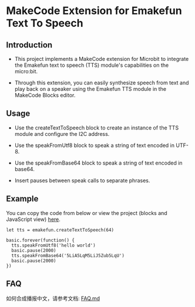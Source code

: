 # MakeCode Extension for Emakefun Text To Speech

## Introduction

- This project implements a MakeCode extension for Microbit to integrate the Emakefun text to speech (TTS) module's capabilities on the micro:bit.

- Through this extension, you can easily synthesize speech from text and play back on a speaker using the Emakefun TTS module in the MakeCode Blocks editor.

## Usage

- Use the createTextToSpeech block to create an instance of the TTS module and configure the I2C address.

- Use the speakFromUtf8 block to speak a string of text encoded in UTF-8.

- Use the speakFromBase64 block to speak a string of text encoded in base64.

- Insert pauses between speak calls to separate phrases.

## Example

You can copy the code from below or view the project (blocks and JavaScript view) [here]().

```blocks
let tts = emakefun.createTextToSpeech(64)

basic.forever(function() {
  tts.speakFromUtf8('hello world')
  basic.pause(2000)
  tts.speakFromBase64('5LiA5LqM5LiJ5Zub5LqU')
  basic.pause(2000)
})
```

## FAQ

如何合成播报中文，请参考文档: [FAQ.md](FAQ.md)
